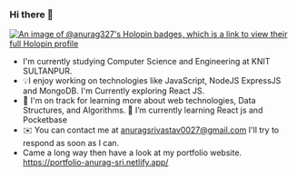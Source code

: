 ### Hi there 👋
[![An image of @anurag327's Holopin badges, which is a link to view their full Holopin profile](https://holopin.me/anurag327)](https://holopin.io/@anurag327)
- I'm currently studying Computer Science and Engineering at KNIT SULTANPUR.
- 💡I enjoy working on technologies like JavaScript, NodeJS ExpressJS and MongoDB. I'm Currently exploring React JS.
- 🌱 I'm on track for learning more about web technologies,  Data Structures, and Algorithms.
  🌱 I’m currently learning React js and Pocketbase
- ✉️ You can contact me at anuragsrivastav0027@gmail.com I'll try to respond as soon as I can.
- Came a long way then have a look at my portfolio website. https://portfolio-anurag-sri.netlify.app/
<!--
**anurag-327/anurag-327** is a ✨ _special_ ✨ repository because its `README.md` (this file) appears on your GitHub profile.

Here are some ideas to get you started:

